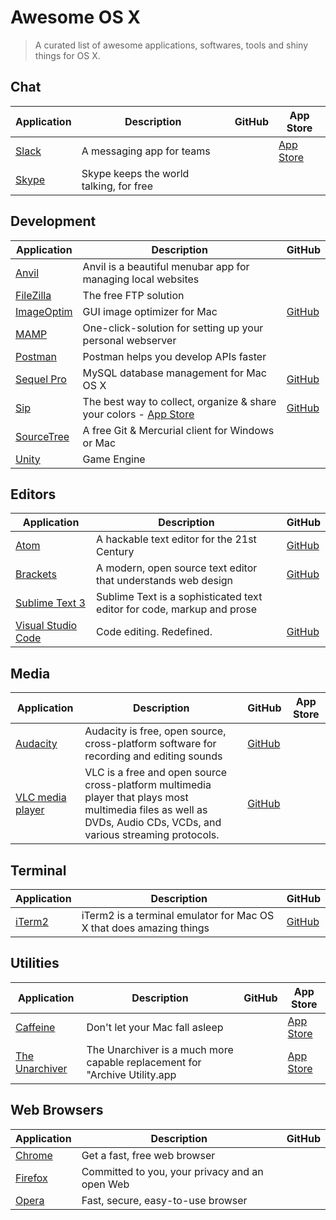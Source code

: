 # Awesome OS X

> A curated list of awesome applications, softwares, tools and shiny things for OS X.

## Chat

| Application | Description | GitHub | App Store |
| --- | --- | --- | --- |
| [Slack](https://slack.com/) | A messaging app for teams | | [App Store](https://itunes.apple.com/app/slack/id803453959?mt=12) |
| [Skype](https://skype.com/) | Skype keeps the world talking, for free | | |

## Development

| Application | Description | GitHub |
| --- | --- | --- |
| [Anvil](http://anvilformac.com/) | Anvil is a beautiful menubar app for managing local websites | |
| [FileZilla](https://filezilla-project.org/) | The free FTP solution | |
| [ImageOptim](https://imageoptim.com/) | GUI image optimizer for Mac | [GitHub](https://github.com/ImageOptim/ImageOptim) |
| [MAMP](https://www.mamp.info/) | One-click-solution for setting up your personal webserver | |
| [Postman](https://www.getpostman.com/) | Postman helps you develop APIs faster | |
| [Sequel Pro](http://sequelpro.com/) | MySQL database management for Mac OS X | [GitHub](https://github.com/sequelpro/sequelpro) |
| [Sip](http://sipapp.io/) | The best way to collect, organize & share your colors - [App Store](https://itunes.apple.com/app/id507257563?mt=12) | [GitHub](https://github.com/sequelpro/sequelpro) |
| [SourceTree](https://www.sourcetreeapp.com/) | A free Git & Mercurial client for Windows or Mac | |
| [Unity](https://unity3d.com/) | Game Engine | |

## Editors

| Application | Description | GitHub |
| --- | --- | --- |
| [Atom](https://atom.io/) | A hackable text editor for the 21st Century | [GitHub](https://github.com/atom/atom) |
| [Brackets](http://brackets.io/) | A modern, open source text editor that understands web design | [GitHub](https://github.com/adobe/brackets) |
| [Sublime Text 3](https://www.sublimetext.com/3) | Sublime Text is a sophisticated text editor for code, markup and prose | |
| [Visual Studio Code](https://code.visualstudio.com/) | Code editing. Redefined. | [GitHub](https://github.com/Microsoft/vscode) |

## Media

| Application | Description | GitHub | App Store |
| --- | --- | --- | --- |
| [Audacity](http://www.audacityteam.org/) | Audacity is free, open source, cross-platform software for recording and editing sounds | [GitHub](https://github.com/audacity/audacity) | |
| [VLC media player](http://www.videolan.org/vlc/) | VLC is a free and open source cross-platform multimedia player that plays most multimedia files as well as DVDs, Audio CDs, VCDs, and various streaming protocols. | [GitHub](https://github.com/videolan/vlc) | |

## Terminal

| Application | Description | GitHub |
| --- | --- | --- |
| [iTerm2](https://iterm2.com/) | iTerm2 is a terminal emulator for Mac OS X that does amazing things | [GitHub](https://github.com/gnachman/iTerm2) |

## Utilities

| Application | Description | GitHub | App Store |
| --- | --- | --- | --- |
| [Caffeine](http://lightheadsw.com/caffeine/) | Don't let your Mac fall asleep | | [App Store](https://itunes.apple.com/app/id411246225?mt=12) |
| [The Unarchiver](http://unarchiver.c3.cx/unarchiver) | The Unarchiver is a much more capable replacement for "Archive Utility.app | | [App Store](https://itunes.apple.com/app/id425424353?mt=12) |

## Web Browsers

| Application | Description | GitHub |
| --- | --- | --- |
| [Chrome](https://www.google.com/chrome/browser/desktop/) | Get a fast, free web browser | |
| [Firefox](https://firefox.com/) | Committed to you, your privacy and an open Web | |
| [Opera](https://www.opera.com/) | Fast, secure, easy-to-use browser | |
